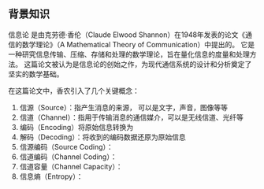 
## 背景知识
信息论 是由克劳德·香伦（Claude Elwood Shannon）在1948年发表的论文《通信的数学理论》（A Mathematical Theory of Communication）中提出的。
它是一种研究信息传输、压缩、存储和处理的数学理论，旨在量化信息的度量和处理方法。
这篇论文被认为是信息论的创始之作，为现代通信系统的设计和分析奠定了坚实的数学基础。

在这篇论文中，香农引入了几个关键概念：
1. 信源（Source）：指产生消息的来源， 可以是文字，声音，图像等等
2. 信道（Channel）：指用于传输消息的通信媒介，可以是无线信道、光纤等
3. 编码（Encoding）将原始信息转换为
4. 解码（Decoding）：将收到的编码数据还原为原始信息
5. 信源编码（Source Coding）：
6. 信道编码（Channel Coding）：
7. 信道容量（Channel Capacity）：
8. 信息熵（Entropy）：



## 
